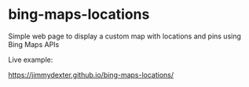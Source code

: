 # bing-maps-locations
Simple web page to display a custom map with locations and pins using Bing Maps APIs

Live example:

https://jimmydexter.github.io/bing-maps-locations/
